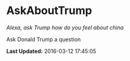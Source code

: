 # AskAboutTrump
*Alexa, ask Trump how do you feel about china*

Ask Donald Trump a question

**Last Updated:** 2016-03-12 17:45:05